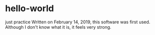 # hello-world
just practice
Written on February 14, 2019, this software was first used. 
Although I don't know what it is, it feels very strong. 
